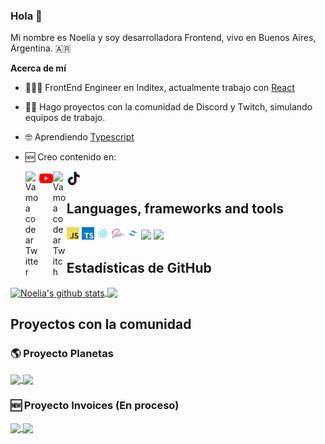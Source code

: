 ### Hola 👋

Mi nombre es Noelia y soy desarrolladora Frontend, vivo en Buenos Aires, Argentina. 🇦🇷


**Acerca de mí**

- 👩🏻‍💻 FrontEnd Engineer en Inditex, actualmente trabajo con [React](https://reactjs.org)

- 👷🏻 Hago proyectos con la comunidad de Discord y Twitch, simulando equipos de trabajo.

- 🤓 Aprendiendo [Typescript](https://www.typescriptlang.org/)

- 🆕 Creo contenido en:
 
  <a href="https://twitter.com/vamoacodear"><img align="left" alt="Vamo a codear Twitter" width="22px" src="https://icongr.am/fontawesome/twitter.svg?size=128&color=6fadd6" /></a>
  <a href="https://youtube.com/@vamoacodear?sub_confirmation=1"><img align="left" alt="Vamo a codear YouTube" width="22px" src="https://raw.githubusercontent.com/github/explore/d744245de144b89f3e3462949e08bfc91eda7fcf/topics/youtube/youtube.png" /></a> <a href="https://twitch.tv/vamoacodear">
<img align="left" alt="Vamo a codear Twitch" width="22px" src="https://icongr.am/fontawesome/twitch.svg?size=128&color=a970ff" /></a>
<a href="https://tiktok.com/@vamoacodear"><img align="left" alt="Vamo a codear TikTok" width="22px" src="https://raw.githubusercontent.com/github/explore/14a518abd710177a13d8c22077cfcd98506dd756/topics/tiktok/tiktok.png" /></a>

<br />

## Languages, frameworks and tools
<code><img height="20" src="https://raw.githubusercontent.com/github/explore/80688e429a7d4ef2fca1e82350fe8e3517d3494d/topics/javascript/javascript.png"></code>
<code><img height="20" src="https://raw.githubusercontent.com/github/explore/80688e429a7d4ef2fca1e82350fe8e3517d3494d/topics/typescript/typescript.png"></code>
<code><img height="20" src="https://raw.githubusercontent.com/github/explore/80688e429a7d4ef2fca1e82350fe8e3517d3494d/topics/react/react.png"></code>
<code><img height="20" src="https://raw.githubusercontent.com/github/explore/80688e429a7d4ef2fca1e82350fe8e3517d3494d/topics/sass/sass.png"></code>
<code><img height="20" src="https://raw.githubusercontent.com/github/explore/80688e429a7d4ef2fca1e82350fe8e3517d3494d/topics/tailwind/tailwind.png"></code>
<code><img height="20" src="https://avatars.githubusercontent.com/u/49996085?s=200&v=4"></code>
<code><img height="20" src="https://avatars.githubusercontent.com/u/65625612?s=200&v=4"></code>

## Estadísticas de GitHub

<a href="https://github.com/nsdonato">
 <img align="center" src="https://github-readme-stats-nsdonato.vercel.app/api?username=nsdonato&show_icons=true&include_all_commits=true&theme=buefy&hide_border=true" alt="Noelia's github stats" />
</a>  
<a href="https://github.com/nsdonato/vamosacodearplanetas">
 <img align="center" src="https://github-readme-stats-nsdonato.vercel.app/api/top-langs/?username=nsdonato&layout=compact&theme=buefy&hide_border=true" />
</a> 


## Proyectos con la comunidad 

### 🌎 Proyecto Planetas 

<a href="https://github.com/nsdonato/vamosacodearplanetas">
  <img align="center" src="https://github-readme-stats-nsdonato.vercel.app/api/pin/?username=nsdonato&repo=vamosacodearplanetas&theme=buefy" />
</a>
<a href="https://github.com/nsdonato/planetas_api">
  <img align="center" src="https://github-readme-stats-nsdonato.vercel.app/api/pin/?username=nsdonato&repo=vamosacodearplanetas&theme=buefy" />
</a> 

### 🆕 Proyecto Invoices (En proceso)

<a href="https://github.com/nsdonato/front-invoices">
  <img align="center" src="https://github-readme-stats-nsdonato.vercel.app/api/pin/?username=nsdonato&repo=front-invoices&theme=buefy" />
</a>
<a href="https://github.com/nsdonato/back-invoices">
  <img align="center" src="https://github-readme-stats-nsdonato.vercel.app/api/pin/?username=nsdonato&repo=back-invoices&theme=buefy" />
</a>



<!-- links to your social media accounts

[1]: https://github.com/nsdonato
[2]: https://www.linkedin.com/in/nsdonato/  -->

<!-- Resources -->
<!-- Icons: https://simpleicons.org/ -->
<!-- GitHub Stats: https://github.com/anuraghazra/github-readme-stats -->
<!-- Emojis: https://emojipedia.org/emoji/ -->
<!-- HTML Emojis: https://www.fileformat.info/index.htm -->
<!-- Shields: https://shields.io/ -->
<!-- Awesome GitHub Profile README: https://github.com/abhisheknaiidu/awesome-github-profile-readme -->

